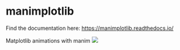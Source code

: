 # manimplotlib

Find the documentation here: https://manimplotlib.readthedocs.io/

Matplotlib animations with manim
![](ConnectingMatplotlib.gif)
